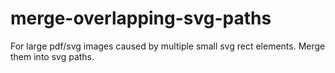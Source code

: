 # merge-overlapping-svg-paths
For large pdf/svg images caused by multiple small svg rect elements. Merge them into svg paths.
